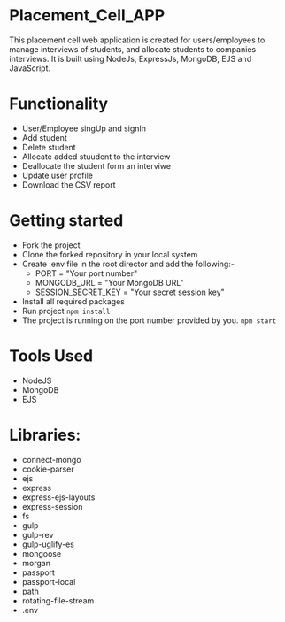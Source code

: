 # Placement_Cell_APP
This placement cell web application is created for users/employees to manage interviews of students, and allocate students to companies interviews.
It is built using NodeJs, ExpressJs, MongoDB, EJS and JavaScript.

# Functionality
- User/Employee singUp and signIn
- Add student
- Delete student
- Allocate added stuudent to the interview
- Deallocate the student form an interviwe
- Update user profile
- Download the CSV report

# Getting started
- Fork the project
- Clone the forked repository in your local system
- Create .env file in the root director and add the following:-
  - PORT = "Your port number"
  - MONGODB_URL = "Your MongoDB URL"
  - SESSION_SECRET_KEY = "Your secret session key"
- Install all required packages
- Run project
   ` npm install ` 
- The project is running on the port number provided by you.
   ` npm start `

 # Tools Used
- NodeJS
- MongoDB
- EJS

# Libraries:
- connect-mongo
- cookie-parser
- ejs
- express
- express-ejs-layouts
- express-session
- fs
- gulp
- gulp-rev
- gulp-uglify-es
- mongoose
- morgan
- passport
- passport-local
- path
- rotating-file-stream
- .env

